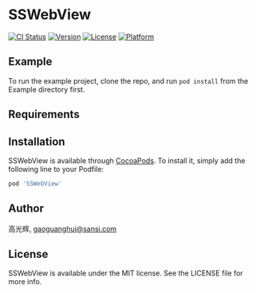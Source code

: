 # SSWebView

[![CI Status](https://img.shields.io/travis/高光辉/SSWebView.svg?style=flat)](https://travis-ci.org/高光辉/SSWebView)
[![Version](https://img.shields.io/cocoapods/v/SSWebView.svg?style=flat)](https://cocoapods.org/pods/SSWebView)
[![License](https://img.shields.io/cocoapods/l/SSWebView.svg?style=flat)](https://cocoapods.org/pods/SSWebView)
[![Platform](https://img.shields.io/cocoapods/p/SSWebView.svg?style=flat)](https://cocoapods.org/pods/SSWebView)

## Example

To run the example project, clone the repo, and run `pod install` from the Example directory first.

## Requirements

## Installation

SSWebView is available through [CocoaPods](https://cocoapods.org). To install
it, simply add the following line to your Podfile:

```ruby
pod 'SSWebView'
```

## Author

高光辉, gaoguanghui@sansi.com

## License

SSWebView is available under the MIT license. See the LICENSE file for more info.
